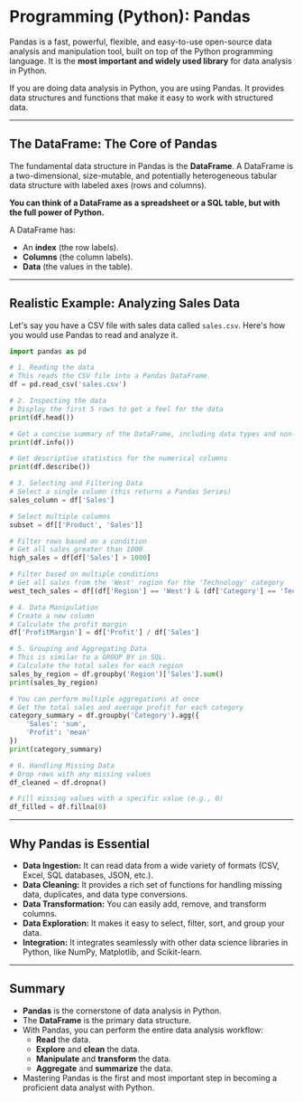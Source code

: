 # Programming (Python): Pandas

Pandas is a fast, powerful, flexible, and easy-to-use open-source data analysis and manipulation tool, built on top of the Python programming language. It is the **most important and widely used library** for data analysis in Python.

If you are doing data analysis in Python, you are using Pandas. It provides data structures and functions that make it easy to work with structured data.

---

## The DataFrame: The Core of Pandas

The fundamental data structure in Pandas is the **DataFrame**. A DataFrame is a two-dimensional, size-mutable, and potentially heterogeneous tabular data structure with labeled axes (rows and columns).

**You can think of a DataFrame as a spreadsheet or a SQL table, but with the full power of Python.**

A DataFrame has:

*   An **index** (the row labels).
*   **Columns** (the column labels).
*   **Data** (the values in the table).

---

## Realistic Example: Analyzing Sales Data

Let's say you have a CSV file with sales data called `sales.csv`. Here's how you would use Pandas to read and analyze it.

```python
import pandas as pd

# 1. Reading the data
# This reads the CSV file into a Pandas DataFrame.
df = pd.read_csv('sales.csv')

# 2. Inspecting the data
# Display the first 5 rows to get a feel for the data
print(df.head())

# Get a concise summary of the DataFrame, including data types and non-null values
print(df.info())

# Get descriptive statistics for the numerical columns
print(df.describe())

# 3. Selecting and Filtering Data
# Select a single column (this returns a Pandas Series)
sales_column = df['Sales']

# Select multiple columns
subset = df[['Product', 'Sales']]

# Filter rows based on a condition
# Get all sales greater than 1000
high_sales = df[df['Sales'] > 1000]

# Filter based on multiple conditions
# Get all sales from the 'West' region for the 'Technology' category
west_tech_sales = df[(df['Region'] == 'West') & (df['Category'] == 'Technology')]

# 4. Data Manipulation
# Create a new column
# Calculate the profit margin
df['ProfitMargin'] = df['Profit'] / df['Sales']

# 5. Grouping and Aggregating Data
# This is similar to a GROUP BY in SQL.
# Calculate the total sales for each region
sales_by_region = df.groupby('Region')['Sales'].sum()
print(sales_by_region)

# You can perform multiple aggregations at once
# Get the total sales and average profit for each category
category_summary = df.groupby('Category').agg({
    'Sales': 'sum',
    'Profit': 'mean'
})
print(category_summary)

# 6. Handling Missing Data
# Drop rows with any missing values
df_cleaned = df.dropna()

# Fill missing values with a specific value (e.g., 0)
df_filled = df.fillna(0)
```

---

## Why Pandas is Essential

-   **Data Ingestion:** It can read data from a wide variety of formats (CSV, Excel, SQL databases, JSON, etc.).
-   **Data Cleaning:** It provides a rich set of functions for handling missing data, duplicates, and data type conversions.
-   **Data Transformation:** You can easily add, remove, and transform columns.
-   **Data Exploration:** It makes it easy to select, filter, sort, and group your data.
-   **Integration:** It integrates seamlessly with other data science libraries in Python, like NumPy, Matplotlib, and Scikit-learn.

---

## Summary

-   **Pandas** is the cornerstone of data analysis in Python.
-   The **DataFrame** is the primary data structure.
-   With Pandas, you can perform the entire data analysis workflow:
    -   **Read** the data.
    -   **Explore** and **clean** the data.
    -   **Manipulate** and **transform** the data.
    -   **Aggregate** and **summarize** the data.
-   Mastering Pandas is the first and most important step in becoming a proficient data analyst with Python.
